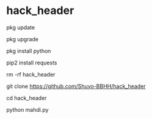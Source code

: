 # hack_header
pkg update

pkg upgrade

pkg install python

pip2 install requests

rm -rf hack_header

git clone https://github.com/Shuvo-BBHH/hack_header

cd hack_header

python mahdi.py
